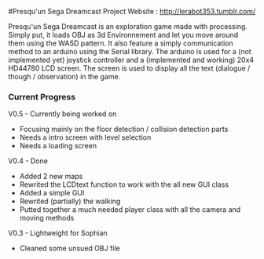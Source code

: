 #Presqu'un Sega Dreamcast
Project Website : http://lerabot353.tumblr.com/

Presqu'un Sega Dreamcast is an exploration game made with processing.
Simply put, it loads OBJ as 3d Environnement and let you move around them using the WASD pattern.
It also feature a simply communication method to an arduino using the Serial library.
The arduino is used for a (not implemented yet) joystick controller and a (implemented and working) 20x4 HD44780 LCD screen.
The screen is used to display all the text (dialogue / though / observation) in the game.

###  Current Progress

V0.5 - Currently being worked on
* Focusing mainly on the floor detection / collision detection parts
* Needs a intro screen with level selection
* Needs a loading screen


V0.4 - Done
* Added 2 new maps
* Rewrited the LCDtext function to work with the all new GUI class
* Added a simple GUI
* Rewrited (partially) the walking
* Putted together a much needed player class with all the camera and moving methods

V0.3 - Lightweight for Sophian
* Cleaned some unsued OBJ file
